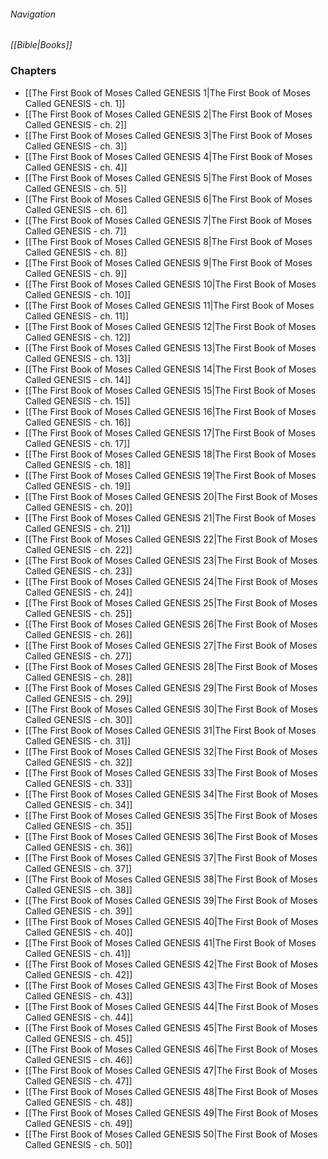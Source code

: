 ###### Navigation
*[[Bible|Books]]*

### Chapters
- [[The First Book of Moses Called GENESIS 1|The First Book of Moses Called GENESIS - ch. 1]]
- [[The First Book of Moses Called GENESIS 2|The First Book of Moses Called GENESIS - ch. 2]]
- [[The First Book of Moses Called GENESIS 3|The First Book of Moses Called GENESIS - ch. 3]]
- [[The First Book of Moses Called GENESIS 4|The First Book of Moses Called GENESIS - ch. 4]]
- [[The First Book of Moses Called GENESIS 5|The First Book of Moses Called GENESIS - ch. 5]]
- [[The First Book of Moses Called GENESIS 6|The First Book of Moses Called GENESIS - ch. 6]]
- [[The First Book of Moses Called GENESIS 7|The First Book of Moses Called GENESIS - ch. 7]]
- [[The First Book of Moses Called GENESIS 8|The First Book of Moses Called GENESIS - ch. 8]]
- [[The First Book of Moses Called GENESIS 9|The First Book of Moses Called GENESIS - ch. 9]]
- [[The First Book of Moses Called GENESIS 10|The First Book of Moses Called GENESIS - ch. 10]]
- [[The First Book of Moses Called GENESIS 11|The First Book of Moses Called GENESIS - ch. 11]]
- [[The First Book of Moses Called GENESIS 12|The First Book of Moses Called GENESIS - ch. 12]]
- [[The First Book of Moses Called GENESIS 13|The First Book of Moses Called GENESIS - ch. 13]]
- [[The First Book of Moses Called GENESIS 14|The First Book of Moses Called GENESIS - ch. 14]]
- [[The First Book of Moses Called GENESIS 15|The First Book of Moses Called GENESIS - ch. 15]]
- [[The First Book of Moses Called GENESIS 16|The First Book of Moses Called GENESIS - ch. 16]]
- [[The First Book of Moses Called GENESIS 17|The First Book of Moses Called GENESIS - ch. 17]]
- [[The First Book of Moses Called GENESIS 18|The First Book of Moses Called GENESIS - ch. 18]]
- [[The First Book of Moses Called GENESIS 19|The First Book of Moses Called GENESIS - ch. 19]]
- [[The First Book of Moses Called GENESIS 20|The First Book of Moses Called GENESIS - ch. 20]]
- [[The First Book of Moses Called GENESIS 21|The First Book of Moses Called GENESIS - ch. 21]]
- [[The First Book of Moses Called GENESIS 22|The First Book of Moses Called GENESIS - ch. 22]]
- [[The First Book of Moses Called GENESIS 23|The First Book of Moses Called GENESIS - ch. 23]]
- [[The First Book of Moses Called GENESIS 24|The First Book of Moses Called GENESIS - ch. 24]]
- [[The First Book of Moses Called GENESIS 25|The First Book of Moses Called GENESIS - ch. 25]]
- [[The First Book of Moses Called GENESIS 26|The First Book of Moses Called GENESIS - ch. 26]]
- [[The First Book of Moses Called GENESIS 27|The First Book of Moses Called GENESIS - ch. 27]]
- [[The First Book of Moses Called GENESIS 28|The First Book of Moses Called GENESIS - ch. 28]]
- [[The First Book of Moses Called GENESIS 29|The First Book of Moses Called GENESIS - ch. 29]]
- [[The First Book of Moses Called GENESIS 30|The First Book of Moses Called GENESIS - ch. 30]]
- [[The First Book of Moses Called GENESIS 31|The First Book of Moses Called GENESIS - ch. 31]]
- [[The First Book of Moses Called GENESIS 32|The First Book of Moses Called GENESIS - ch. 32]]
- [[The First Book of Moses Called GENESIS 33|The First Book of Moses Called GENESIS - ch. 33]]
- [[The First Book of Moses Called GENESIS 34|The First Book of Moses Called GENESIS - ch. 34]]
- [[The First Book of Moses Called GENESIS 35|The First Book of Moses Called GENESIS - ch. 35]]
- [[The First Book of Moses Called GENESIS 36|The First Book of Moses Called GENESIS - ch. 36]]
- [[The First Book of Moses Called GENESIS 37|The First Book of Moses Called GENESIS - ch. 37]]
- [[The First Book of Moses Called GENESIS 38|The First Book of Moses Called GENESIS - ch. 38]]
- [[The First Book of Moses Called GENESIS 39|The First Book of Moses Called GENESIS - ch. 39]]
- [[The First Book of Moses Called GENESIS 40|The First Book of Moses Called GENESIS - ch. 40]]
- [[The First Book of Moses Called GENESIS 41|The First Book of Moses Called GENESIS - ch. 41]]
- [[The First Book of Moses Called GENESIS 42|The First Book of Moses Called GENESIS - ch. 42]]
- [[The First Book of Moses Called GENESIS 43|The First Book of Moses Called GENESIS - ch. 43]]
- [[The First Book of Moses Called GENESIS 44|The First Book of Moses Called GENESIS - ch. 44]]
- [[The First Book of Moses Called GENESIS 45|The First Book of Moses Called GENESIS - ch. 45]]
- [[The First Book of Moses Called GENESIS 46|The First Book of Moses Called GENESIS - ch. 46]]
- [[The First Book of Moses Called GENESIS 47|The First Book of Moses Called GENESIS - ch. 47]]
- [[The First Book of Moses Called GENESIS 48|The First Book of Moses Called GENESIS - ch. 48]]
- [[The First Book of Moses Called GENESIS 49|The First Book of Moses Called GENESIS - ch. 49]]
- [[The First Book of Moses Called GENESIS 50|The First Book of Moses Called GENESIS - ch. 50]]
